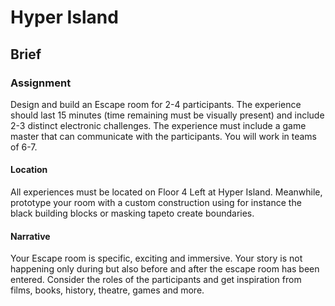 # Hyper Island

## Brief

### Assignment

Design and build an Escape room for 2-4 participants. The experience should last 15 minutes \(time remaining must be visually present\) and include 2-3 distinct electronic challenges. The experience must include a game master that can communicate with the participants. You will work in teams of 6-7.

#### Location

All experiences must be located on Floor 4 Left at Hyper Island. Meanwhile, prototype your room with a custom construction using for instance the black building blocks or masking tapeto create boundaries.

#### Narrative

Your Escape room is specific, exciting and immersive. Your story is not happening only during but also before and after the escape room has been entered. Consider the roles of the participants and get inspiration from films, books, history, theatre, games and more.

